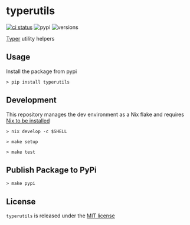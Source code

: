 # typerutils
[![ci status](https://github.com/rupurt/typerutils/actions/workflows/ci.yaml/badge.svg?branch=main)](https://github.com/rupurt/typerutils/actions/workflows/ci.yaml)
![pypi](https://img.shields.io/pypi/v/typerutils.svg)
![versions](https://img.shields.io/pypi/pyversions/typerutils.svg)

[Typer](https://typer.tiangolo.com/) utility helpers

## Usage

Install the package from pypi

```console
> pip install typerutils
```

## Development

This repository manages the dev environment as a Nix flake and requires [Nix to be installed](https://github.com/DeterminateSystems/nix-installer)

```console
> nix develop -c $SHELL
```

```shell
> make setup
```

```shell
> make test
```

## Publish Package to PyPi

```shell
> make pypi
```

## License

`typerutils` is released under the [MIT license](./LICENSE)
